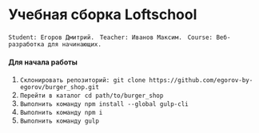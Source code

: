 # Учебная сборка Loftschool

```Student: Егоров Дмитрий. ```
```Teacher: Иванов Максим. ```
```Course: Веб-разработка для начинающих. ```

#### Для начала работы

1. ```Склонировать репозиторий: git clone https://github.com/egorov-by-egorov/burger_shop.git```
2. ```Перейти в каталог cd path/to/burger_shop```
3. ```Выполнить команду npm install --global gulp-cli``` 
4. ```Выполнить команду npm i```  
5. ```Выполнить команду gulp```

